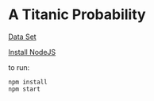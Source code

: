 # A Titanic Probability

[Data Set](https://drive.google.com/file/d/12pBjAlAL_p5QExTPefYJiVzd4-chiaaV/view)

[Install NodeJS](https://nodejs.org/en/)

to run:
<br>
```
npm install
npm start
```